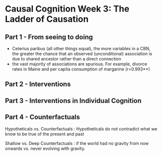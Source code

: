 # Causal Cognition Week 3: The Ladder of Causation

## Part 1 - From seeing to doing
- Ceterius paribus (all other things equal), the more variables in a CBN, the greater the chance that an observed (unconditional) association is due to shared ancestor rather than a direct connection
- the vast majority of associations are spurious. For example, divorce rates in Maine and per capita consumption of margarine (r=0.993**)

## Part 2 - Interventions

## Part 3 - Interventions in Individual Cognition

## Part 4 - Counterfactuals
Hypotheticals vs. Counterfactuals 
  : Hypotheticals do not contradict what we know to be true of the present and past

Shallow vs. Deep Counterfactuals
  : if the world had no gravity from now onwards vs. never evolving with gravity.



